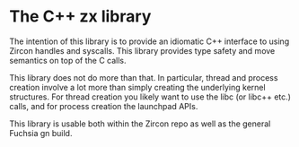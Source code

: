 # The C++ zx library

The intention of this library is to provide an idiomatic C++ interface
to using Zircon handles and syscalls. This library provides type
safety and move semantics on top of the C calls.

This library does not do more than that. In particular, thread and
process creation involve a lot more than simply creating the
underlying kernel structures. For thread creation you likely want to
use the libc (or libc++ etc.) calls, and for process creation the
launchpad APIs.

This library is usable both within the Zircon repo as well as the
general Fuchsia gn build.
